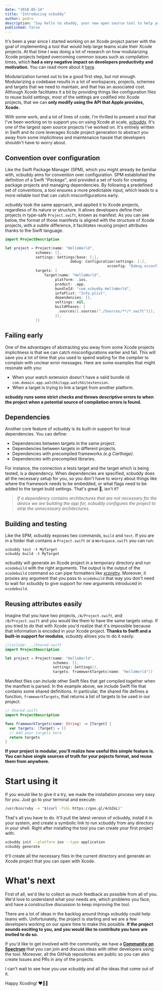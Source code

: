 ```yaml
---
date: "2018-05-14"
title: "Introducing xcbuddy"
author: pedro
description: "Say hello to xbuddy, your new open source tool to help you use Xcode at scale."
published: false
---
```


It's been a year since I started working on an Xcode project parser with the goal of implementing a tool that would help large teams scale their Xcode projects. At that time I was doing a lot of research on how modularizing Xcode projects helped overcoming common issues such as compilation times, which **had a very negative impact on developers productivity and motivation.** You can read more about it [here](https://github.com/pepibumur/microfeatures-guidelines).

Modularization turned out to be a good first step, but not enough. Modularizing a codebase results in a lot of workspaces, projects, schemes and targets that we need to maintain, and that has an associated cost. Although Xcode facilitates it a bit by providing things like configuration files to reuse build settings, most of the settings are codified into Xcode projects, that we can **only modify using the API that Apple provides, Xcode.**

With some work, and a lot of lines of code, I'm thrilled to present a tool that I've been working on to support you on using Xcode at scale, [xcbuddy](https://github.com/xcbuddy/xcbuddy). It's one of the largest open source projects I've worked on. It's entirely written in Swift and its core leverages Xcode project generation to abstract you away from some implicitness and maintenance hassle that developers shouldn't have to worry about.

## Convention over configuration

Like the Swift Package Manager (SPM), which you might already be familiar with, xcbuddy aims for convention over configuration. SPM established the definition of a Swift _"Package"_, and provided a set of tools for creating package projects and managing dependencies. By following a predefined set of conventions, a tool ensures a more predictable input, which leads to a more reliable tool that can catch misconfigurations early.

xcbuddy took the same approach, and applied it to Xcode projects, regardless of its nature or structure. It allows developers define their projects in type-safe `Project.swift`, known as manifest. As you can see below, the format of those manifests is aligned with the structure of Xcode projects, with a subtle difference, it facilitates reusing project attributes thanks to the Swift language.

```swift
import ProjectDescription

let project = Project(name: "HelloWorld",
              schemes: [],
              settings: Settings(base: [:],
                              debug: Configuration(settings: [:],
                                               xcconfig: "Debug.xcconfig")),
              targets: [
                  Target(name: "HelloWorld",
                       platform: .ios,
                       product: .app,
                       bundleId: "com.xcbuddy.HelloWorld",
                       infoPlist: "Info.plist",
                       dependencies: [],
                       settings: nil,
                       buildPhases: [
                        .sources([.sources("./Sources/**/*.swift")]),
                       ]),
              ])
```

## Failing early

One of the advantages of abstracting you away from some Xcode projects implicitness is that we can catch misconfigurations earlier and fail. This will save you a lot of time that you used to spend waiting for the compiler to complain with unclear error messages. Here are some examples that might resonate with you:

* When your watch extension doesn't have a valid bundle id: `com.domain.app.watchkitapp.watchkitextension`.
* When a target is trying to link a target from another platform.

**xcbuddy runs some strict checks and throws descriptive errors to when the project when a potential source of compilation errors is found.**

## Dependencies

Another core feature of xcbuddy is its built-in support for local dependencies. You can define:

* Dependencies between targets in the same project.
* Dependencies between targets in different projects.
* Dependencies with precompiled frameworks _(e.g Carthage)_.
* Dependencies with precompiled libraries.

For instance, the connection a tests target and the target which is being tested, is a dependency. When dependencies are specified, xcbuddy does all the necessary setup for you, so you don't have to worry about things like where the framework needs to be embedded, or what flags need to be added to the target build settings. That's great 🎉, isn't it?

> _If a dependency contains architectures that are not necessary for the device we are building the app for, xcbuddy configures the project to strip the unnecessary architectures._

## Building and testing

Like the SPM, xcbuddy exposes two commands, `build` and `test`. If you are in a folder that contains a `Project.swift` or a `Workspace.swift` you can run:

```
xcbuddy test -t MyTarget
xcbuddy build -t MyTarget
```

xcbuddy will generate an Xcode project in a temporary directory and run `xcodebuild` with the right arguments. The output is the output of the `xcodebuild` command so can pipe formatters like [xcpretty](). Moreover, it proxies any argument that you pass to `xcodebuild` that way you don't need to wait for xcbuddy to give support for new arguments introduced in `xcodebuild`.

## Reusing attributes easily

Imagine that you have two projects, `/A/Project.swift`, and `/B/Project.swift` and you would like them to have the same targets setup. If you tried to do that with Xcode you'd realize that it's impossible because that information is encoded in your Xcode project. **Thanks to Swift and a built-in support for modules**, xcbuddy allows you to do it easily:

```swift
//include: ../Shared.swift
import ProjectDescription

let project = Project(name: "HelloWorld",
                      schemes: [],
                      settings: Settings(),
                      targets: frameworkTargets(name: "HelloWorld"))
```

Manifest files can include other Swift files that get compiled together when the manifest is parsed. In the example above, we include Swift file that contains some shared definitions. In particular, the shared file defines a function, `frameworkTargets`, that returns a list of targets to be used in our project:

```swift
// Shared.swift
import ProjectDescription

func frameworkTargets(name: String) -> [Target] {
  var targets: [Target] = []
  // Add your targets here
  return targets
}
```

**If your project is modular, you'll realize how useful this simple feature is. You can have single sources of truth for your pojects format, and reuse them from anywhere.**

# Start using it

If you would like to give it a try, we made the installation process very easy for you. Just go to your terminal and execute:

```bash
/usr/bin/ruby -e "$(curl -fsSL https://goo.gl/4cbZoL)"
```

That's all you have to do. It'll pull the latest version of xcbuddy, install it in your system, and create a symbolic link to run xcbuddy from any directory in your shell. Right after installing the tool you can create your first project with:

```bash
xcbuddy init --platform ios --type application
xcbuddy generate
```

It'll create all the necessary files in the current directory and generate an Xcode project that you can open with Xcode.

# What's next

First of all, we'd like to collect as much feedback as possible from all of you. We'd love to understand what your needs are, which problems you face, and have a constructive discussion to keep improving the tool.

There are a lot of ideas in the backlog around things xcbuddy could help teams with. Unfortunately, the project is starting and we are a few developers working on our spare time to make this possible. **If the project sounds exciting to you, and you would like to contribute you have are invited to do so.**

If you'd like to get involved with the community, we have a [**Community on Spectrum**](https://spectrum.chat/xcbuddy) that you can join and discuss ideas with other developers using the tool. Moreover, all the GitHub repositories are public so you can also create Issues and PRs in any of the projects.

I can't wait to see how you use xcbuddy and all the ideas that come out of it.

Happy Xcoding! ❤️👩‍💻
